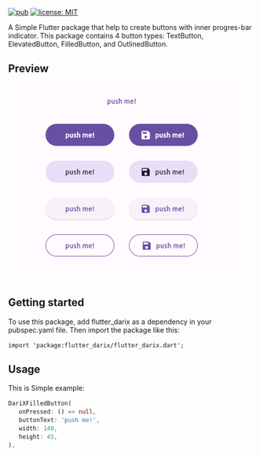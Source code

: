 <!--
This README describes the package. If you publish this package to pub.dev,
this README's contents appear on the landing page for your package.

For information about how to write a good package README, see the guide for
[writing package pages](https://dart.dev/guides/libraries/writing-package-pages).

For general information about developing packages, see the Dart guide for
[creating packages](https://dart.dev/guides/libraries/create-library-packages)
and the Flutter guide for
[developing packages and plugins](https://flutter.dev/developing-packages).
-->
[![pub](https://img.shields.io/pub/v/flutter_darix.svg)](https://pub.dev/packages/flutter_darix)
[![license: MIT](https://img.shields.io/badge/license-MIT-yellow.svg)](https://opensource.org/licenses/MIT)

A Simple Flutter package that help to create buttons with inner progres-bar indicator.
This package contains 4 button types: TextButton, ElevatedButton, FilledButton, and OutlinedButton.

## Preview

![Flutter Buttons with progressbar indicators](https://github.com/hosseinvejdani/flutter_darix/blob/master/assets/buttons.png)

## Getting started

To use this package, add flutter_darix as a dependency in your pubspec.yaml file. Then import the package like this:
```
import 'package:flutter_darix/flutter_darix.dart';
```

## Usage
This is Simple example:

```dart
DariXFilledButton(
   onPressed: () => null,
   buttonText: 'push me!',
   width: 140,
   height: 45,
),
```


